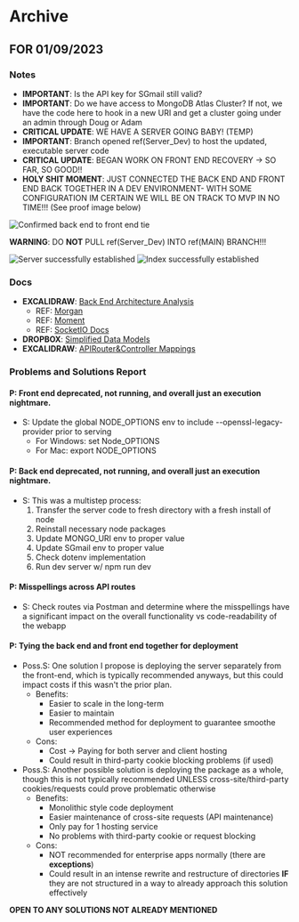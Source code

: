 # Archive

## FOR 01/09/2023
### Notes
- **IMPORTANT**: Is the API key for SGmail still valid?
- **IMPORTANT**: Do we have access to MongoDB Atlas Cluster? If not, we have the code here to hook in a new URI and get a cluster going under an admin through Doug or Adam
- **CRITICAL UPDATE**: WE HAVE A SERVER GOING BABY! (TEMP)
- **IMPORTANT**: Branch opened ref(Server_Dev) to host the updated, executable server code
- **CRITICAL UPDATE**: BEGAN WORK ON FRONT END RECOVERY -> SO FAR, SO GOOD!!
- **HOLY SHIT MOMENT**: JUST CONNECTED THE BACK END AND FRONT END BACK TOGETHER IN A DEV ENVIRONMENT- WITH SOME CONFIGURATION IM CERTAIN WE WILL BE ON TRACK TO MVP IN NO TIME!!! (See proof image below)

<img src="https://www.dl.dropboxusercontent.com/s/2jg188n7qtg10mm/BEFETie.png?dl=0" alt="Confirmed back end to front end tie">

**WARNING**: DO **NOT** PULL ref(Server_Dev) INTO ref(MAIN) BRANCH!!!

<img src="https://dl.dropboxusercontent.com/s/orwed3h58i36mlk/ServerLogSuccess.png?dl=0" alt="Server successfully established">
<img src="https://dl.dropboxusercontent.com/s/85ns08uzc3j5moc/IndexLogSuccess.png?dl=0" alt="Index successfully established">

### Docs
- **EXCALIDRAW**: [Back End Architecture Analysis](https://excalidraw.com/#json=0p3dGlWgO5SEZTntivmFW,uLbi-t_aRWrDYNE_vR9-0g)
  - REF: [Morgan](https://github.com/expressjs/morgan)
  - REF: [Moment](https://github.com/moment/moment)
  - REF: [SocketIO Docs](https://socket.io/docs/v4/)
- **DROPBOX**: [Simplified Data Models](https://www.dropbox.com/s/6iwpmcq9jcvos3g/Models.jsonc?dl=0)
- **EXCALIDRAW**: [APIRouter&Controller Mappings](https://excalidraw.com/#json=nPVf6hlDmpPetIibQG8uI,Ct3JlVL_lQyziEA0cSY2kA)

### Problems and Solutions Report

#### P: Front end deprecated, not running, and overall just an execution nightmare.
- S: Update the global NODE_OPTIONS env to include --openssl-legacy-provider prior to serving
    - For Windows: set Node_OPTIONS
    - For Mac: export NODE_OPTIONS

#### P: Back end deprecated, not running, and overall just an execution nightmare.
- S: This was a multistep process:
    1. Transfer the server code to fresh directory with a fresh install of node
    2. Reinstall necessary node packages
    3. Update MONGO_URI env to proper value
    4. Update SGmail env to proper value
    5. Check dotenv implementation
    6. Run dev server w/ npm run dev

#### P: Misspellings across API routes
- S: Check routes via Postman and determine where the misspellings have a significant impact on the overall functionality vs code-readability of the webapp

#### P: Tying the back end and front end together for deployment
- Poss.S: One solution I propose is deploying the server separately from the front-end, which is typically recommended anyways, but this could impact costs if this wasn't the prior plan.
    - Benefits:
        - Easier to scale in the long-term
        - Easier to maintain
        - Recommended method for deployment to guarantee smoothe user experiences
    - Cons:
        - Cost -> Paying for both server and client hosting
        - Could result in third-party cookie blocking problems (if used)
- Poss.S: Another possible solution is deploying the package as a whole, though this is not typically recommended UNLESS cross-site/third-party cookies/requests could prove problematic otherwise
    - Benefits:
        - Monolithic style code deployment
        - Easier maintenance of cross-site requests (API maintenance)
        - Only pay for 1 hosting service
        - No problems with third-party cookie or request blocking
    - Cons:
        - NOT recommended for enterprise apps normally (there are **exceptions**)
        - Could result in an intense rewrite and restructure of directories **IF** they are not structured in a way to already approach this solution effectively

**OPEN TO ANY SOLUTIONS NOT ALREADY MENTIONED**

